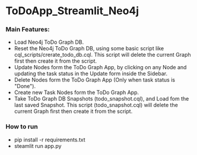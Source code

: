 # ToDoApp_Streamlit_Neo4j

### Main Features:
- Load Neo4j ToDo Graph DB.
- Reset the Neo4j ToDo Graph DB, using some basic script like cql_scripts/crerate_todo_db.cql. This script will delete the current Graph first then create it from the script.
- Update Nodes form the ToDo Graph App, by clicking on any Node and updating the task status in the Update form inside the Sidebar.
- Delete Nodes form the ToDo Graph App (Only when task status is "Done").
- Create new Task Nodes form the ToDo Graph App.
- Take ToDo Graph DB Snapshots (todo_snapshot.cql), and Load fom the last saved Snapshot. This script (todo_snapshot.cql) will delete the current Graph first then create it from the script.

### How to run
- pip install -r requirements.txt
- steamlit run app.py
